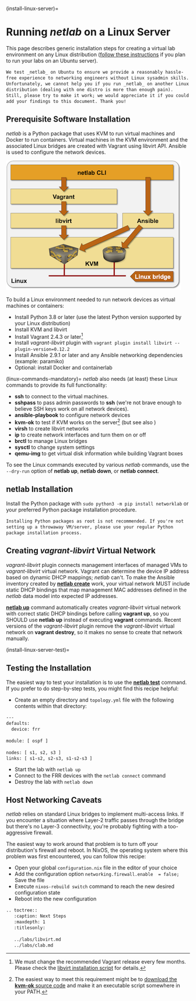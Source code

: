 (install-linux-server)=
# Running *netlab* on a Linux Server

This page describes generic installation steps for creating a virtual lab environment on any Linux distribution ([follow these instructions](ubuntu.md) if you plan to run your labs on an Ubuntu server).

```{warning}
We test _netlab_ on Ubuntu to ensure we provide a reasonably hassle-free experience to networking engineers without Linux sysadmin skills. Unfortunately, we cannot help you if you run _netlab_ on another Linux distribution (dealing with one distro is more than enough pain). Still, please try to make it work; we would appreciate it if you could add your findings to this document. Thank you!
```

## Prerequisite Software Installation

*netlab* is a Python package that uses KVM to run virtual machines and Docker to run containers. Virtual machines in the KVM environment and the associated Linux bridges are created with Vagrant using libvirt API. Ansible is used to configure the network devices.

![netlab on Linux](linux-architecture.png)

To build a Linux environment needed to run network devices as virtual machines or containers:

* Install Python 3.8 or later (use the latest Python version supported by your Linux distribution)
* Install KVM and libvirt
* Install Vagrant 2.4.3 or later[^CSV]
* Install *vagrant-libvirt* plugin with `vagrant plugin install libvirt --plugin-version=0.12.2`
* Install Ansible 2.9.1 or later and any Ansible networking dependencies (example: paramiko)
* Optional: install Docker and containerlab

[^CSV]: We must change the recommended Vagrant release every few months. Please check the [libvirt installation script](https://github.com/ipspace/netlab/blob/dev/netsim/install/libvirt.sh) for details.

(linux-commands-mandatory)=
*netlab* also needs (at least) these Linux commands to provide its full functionality:

* **ssh** to connect to the virtual machines.
* **sshpass** to pass admin passwords to **ssh** (we're not brave enough to believe SSH keys work on all network devices).
* **ansible-playbook** to configure network devices
* **kvm-ok** to test if KVM works on the server[^KVMOK] (but see also [](libvirt-probes))
* **virsh** to create libvirt networks
* **ip** to create network interfaces and turn them on or off
* **brctl** to manage Linux bridges
* **sysctl** to change system settings
* **qemu-img** to get virtual disk information while building Vagrant boxes

[^KVMOK]: The easiest way to meet this requirement might be to [download the **kvm-ok** source code](https://bazaar.launchpad.net/~cpu-checker-dev/cpu-checker/trunk/view/head:/kvm-ok) and make it an executable script somewhere in your PATH.

To see the Linux commands executed by various _netlab_ commands, use the `--dry-run` option of **netlab up**, **netlab down**, or **netlab connect**.

## netlab Installation

Install the Python package with `sudo python3 -m pip install networklab` or your preferred Python package installation procedure.

```{tip}
Installing Python packages as root is not recommended. If you're not setting up a throwaway VM/server, please use your regular Python package installation process.
```

## Creating *vagrant-libvirt* Virtual Network

*vagrant-libvirt* plugin connects management interfaces of managed VMs to *vagrant-libvirt* virtual network. Vagrant can determine the device IP address based on dynamic DHCP mappings; *netlab* can't. To make the Ansible inventory created by **[netlab create](../netlab/create.md)** work, your virtual network MUST include static DHCP bindings that map management MAC addresses defined in the *netlab* data model into expected IP addresses.

**[netlab up](../netlab/up.md)** command automatically creates *vagrant-libvirt* virtual network with correct static DHCP bindings before calling **vagrant up**, so you SHOULD use **netlab up** instead of executing **vagrant** commands. Recent versions of the *vagrant-libvirt* plugin remove the *vagrant-libvirt* virtual network on **vagrant destroy**, so it makes no sense to create that network manually.

(install-linux-server-test)=
## Testing the Installation

The easiest way to test your installation is to use the **[netlab test](../netlab/test.md)** command. If you prefer to do step-by-step tests, you might find this recipe helpful:

* Create an empty directory and `topology.yml` file with the following contents within that directory:

```
---
defaults:
  device: frr

module: [ ospf ]

nodes: [ s1, s2, s3 ]
links: [ s1-s2, s2-s3, s1-s2-s3 ]
```

* Start the lab with `netlab up`
* Connect to the FRR devices with the `netlab connect` command
* Destroy the lab with `netlab down`

## Host Networking Caveats

*netlab* relies on standard Linux bridges to implement multi-access links. If you encounter a situation where Layer-2 traffic passes through the bridge but there's no Layer-3 connectivity,  you're probably fighting with a too-aggressive firewall.

The easiest way to work around that problem is to turn off your distribution's firewall and reboot. In NixOS, the operating system where this problem was first encountered, you can follow this recipe:

* Open your global `configuration.nix` file in the editor of your choice
* Add the configuration option `networking.firewall.enable  = false;` Save the file
* Execute `nixos-rebuild switch` command to reach the new desired configuration state
* Reboot into the new configuration


```eval_rst
.. toctree::
   :caption: Next Steps
   :maxdepth: 1
   :titlesonly:

   ../labs/libvirt.md
   ../labs/clab.md
```
